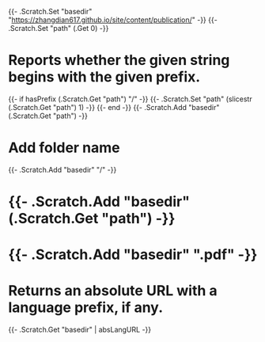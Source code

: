 {{- .Scratch.Set "basedir" "https://zhangdian617.github.io/site/content/publication/" -}}
{{- .Scratch.Set "path" (.Get 0) -}}
# Reports whether the given string begins with the given prefix.
{{- if hasPrefix (.Scratch.Get "path") "/" -}}
  {{- .Scratch.Set "path" (slicestr (.Scratch.Get "path") 1) -}}
{{- end -}}
{{- .Scratch.Add "basedir" (.Scratch.Get "path") -}}
# Add folder name
{{- .Scratch.Add "basedir" "/" -}}
# {{- .Scratch.Add "basedir" (.Scratch.Get "path") -}}
# {{- .Scratch.Add "basedir" ".pdf" -}}
# Returns an absolute URL with a language prefix, if any.
{{- .Scratch.Get "basedir" | absLangURL -}}
